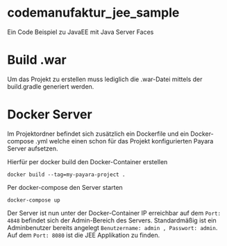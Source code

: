 # codemanufaktur_jee_sample

Ein Code Beispiel zu JavaEE mit Java Server Faces 

# Build .war
Um das Projekt zu erstellen muss lediglich die .war-Datei mittels der build.gradle generiert werden.


# Docker Server 

Im Projektordner befindet sich zusätzlich ein Dockerfile und ein Docker-compose .yml welche einen schon für das Projekt konfigurierten Payara Server aufsetzen. 

Hierfür per docker build den Docker-Container erstellen
```
docker build --tag=my-payara-project .
```


Per docker-compose den Server starten

```
docker-compose up
```

Der Server ist nun unter der Docker-Container IP erreichbar auf dem `Port: 4848` befindet sich der Admin-Bereich des Servers. Standardmäßig ist ein Adminbenutzer bereits angelegt `Benutzername: admin , Passwort: admin`. 
Auf dem `Port: 8080` ist die JEE Applikation zu finden.
